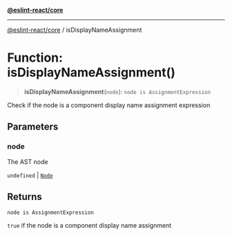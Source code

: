 [**@eslint-react/core**](../README.md)

***

[@eslint-react/core](../README.md) / isDisplayNameAssignment

# Function: isDisplayNameAssignment()

> **isDisplayNameAssignment**(`node`): `node is AssignmentExpression`

Check if the node is a component display name assignment expression

## Parameters

### node

The AST node

`undefined` | [`Node`](../-internal-/type-aliases/Node.md)

## Returns

`node is AssignmentExpression`

`true` if the node is a component display name assignment
